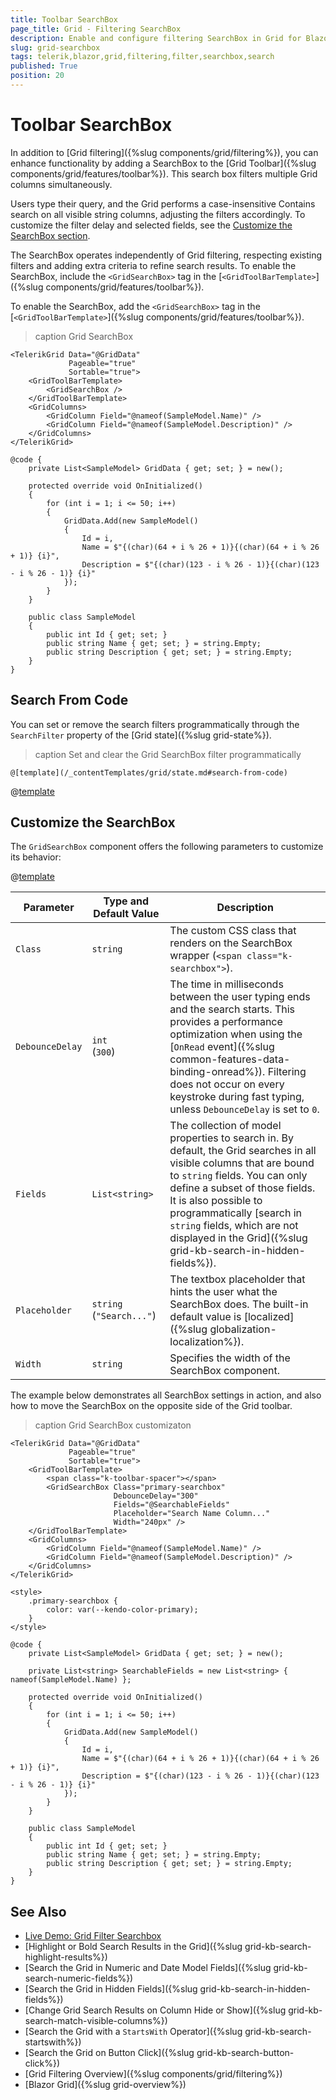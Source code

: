 ```yaml
---
title: Toolbar SearchBox
page_title: Grid - Filtering SearchBox
description: Enable and configure filtering SearchBox in Grid for Blazor.
slug: grid-searchbox
tags: telerik,blazor,grid,filtering,filter,searchbox,search
published: True
position: 20
---
```


# Toolbar SearchBox

In addition to [Grid filtering]({%slug components/grid/filtering%}), you can enhance functionality by adding a SearchBox to the [Grid Toolbar]({%slug components/grid/features/toolbar%}). This search box filters multiple Grid columns simultaneously.

Users type their query, and the Grid performs a case-insensitive Contains search on all visible string columns, adjusting the filters accordingly. To customize the filter delay and selected fields, see the [Customize the SearchBox section](#customize-the-searchbox).

The SearchBox operates independently of Grid filtering, respecting existing filters and adding extra criteria to refine search results. To enable the SearchBox, include the `<GridSearchBox>` tag in the [`<GridToolBarTemplate>`]({%slug components/grid/features/toolbar%}).

To enable the SearchBox, add the `<GridSearchBox>` tag in the [`<GridToolBarTemplate>`]({%slug components/grid/features/toolbar%}).

>caption Grid SearchBox

````RAZOR
<TelerikGrid Data="@GridData"
             Pageable="true"
             Sortable="true">
    <GridToolBarTemplate>
        <GridSearchBox />
    </GridToolBarTemplate>
    <GridColumns>
        <GridColumn Field="@nameof(SampleModel.Name)" />
        <GridColumn Field="@nameof(SampleModel.Description)" />
    </GridColumns>
</TelerikGrid>

@code {
    private List<SampleModel> GridData { get; set; } = new();

    protected override void OnInitialized()
    {
        for (int i = 1; i <= 50; i++)
        {
            GridData.Add(new SampleModel()
            {
                Id = i,
                Name = $"{(char)(64 + i % 26 + 1)}{(char)(64 + i % 26 + 1)} {i}",
                Description = $"{(char)(123 - i % 26 - 1)}{(char)(123 - i % 26 - 1)} {i}"
            });
        }
    }

    public class SampleModel
    {
        public int Id { get; set; }
        public string Name { get; set; } = string.Empty;
        public string Description { get; set; } = string.Empty;
    }
}
````


## Search From Code

You can set or remove the search filters programmatically through the `SearchFilter` property of the [Grid state]({%slug grid-state%}).

>caption Set and clear the Grid SearchBox filter programmatically

````RAZOR
@[template](/_contentTemplates/grid/state.md#search-from-code)
````

@[template](/_contentTemplates/grid/state.md#initial-state)

## Customize the SearchBox

The `GridSearchBox` component offers the following parameters to customize its behavior:

@[template](/_contentTemplates/common/parameters-table-styles.md#table-layout)

| Parameter | Type and Default&nbsp;Value | Description |
| --- | --- | --- |
| `Class` | `string`| The custom CSS class that renders on the SearchBox wrapper (`<span class="k-searchbox">`). |
| `DebounceDelay` | `int` <br /> (`300`) | The time in milliseconds between the user typing ends and the search starts. This provides a performance optimization when using the [`OnRead` event]({%slug common-features-data-binding-onread%}). Filtering does not occur on every keystroke during fast typing, unless `DebounceDelay` is set to `0`. |
| `Fields` | `List<string>` | The collection of model properties to search in. By default, the Grid searches in all visible columns that are bound to `string` fields. You can only define a subset of those fields. It is also possible to programmatically [search in `string` fields, which are not displayed in the Grid]({%slug grid-kb-search-in-hidden-fields%}). |
| `Placeholder` | `string` <br /> (`"Search..."`) | The textbox placeholder that hints the user what the SearchBox does. The built-in default value is [localized]({%slug globalization-localization%}). |
| `Width` | `string` | Specifies the width of the SearchBox component. |

The example below demonstrates all SearchBox settings in action, and also how to move the SearchBox on the opposite side of the Grid toolbar.

>caption Grid SearchBox customizaton

````RAZOR
<TelerikGrid Data="@GridData"
             Pageable="true"
             Sortable="true">
    <GridToolBarTemplate>
        <span class="k-toolbar-spacer"></span>
        <GridSearchBox Class="primary-searchbox"
                       DebounceDelay="300"
                       Fields="@SearchableFields"
                       Placeholder="Search Name Column..."
                       Width="240px" />
    </GridToolBarTemplate>
    <GridColumns>
        <GridColumn Field="@nameof(SampleModel.Name)" />
        <GridColumn Field="@nameof(SampleModel.Description)" />
    </GridColumns>
</TelerikGrid>

<style>
    .primary-searchbox {
        color: var(--kendo-color-primary);
    }
</style>

@code {
    private List<SampleModel> GridData { get; set; } = new();

    private List<string> SearchableFields = new List<string> { nameof(SampleModel.Name) };

    protected override void OnInitialized()
    {
        for (int i = 1; i <= 50; i++)
        {
            GridData.Add(new SampleModel()
            {
                Id = i,
                Name = $"{(char)(64 + i % 26 + 1)}{(char)(64 + i % 26 + 1)} {i}",
                Description = $"{(char)(123 - i % 26 - 1)}{(char)(123 - i % 26 - 1)} {i}"
            });
        }
    }

    public class SampleModel
    {
        public int Id { get; set; }
        public string Name { get; set; } = string.Empty;
        public string Description { get; set; } = string.Empty;
    }
}
````

## See Also

* [Live Demo: Grid Filter Searchbox](https://demos.telerik.com/blazor-ui/grid/searchbox)
* [Highlight or Bold Search Results in the Grid]({%slug grid-kb-search-highlight-results%})
* [Search the Grid in Numeric and Date Model Fields]({%slug grid-kb-search-numeric-fields%})
* [Search the Grid in Hidden Fields]({%slug grid-kb-search-in-hidden-fields%})
* [Change Grid Search Results on Column Hide or Show]({%slug grid-kb-search-match-visible-columns%})
* [Search the Grid with a `StartsWith` Operator]({%slug grid-kb-search-startswith%})
* [Search the Grid on Button Click]({%slug grid-kb-search-button-click%})
* [Grid Filtering Overview]({%slug components/grid/filtering%})
* [Blazor Grid]({%slug grid-overview%})

